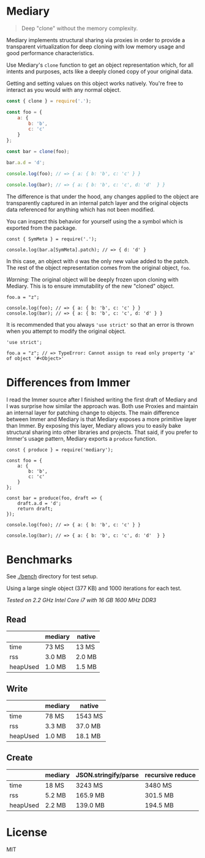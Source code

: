 # Mediary

> Deep "clone" without the memory complexity.

Mediary implements structural sharing via proxies in order to provide a transparent virtualization for deep cloning with low memory usage and good performance characteristics.

Use Mediary's `clone` function to get an object representation which, for all intents and purposes, acts like a deeply cloned copy of your original data.

Getting and setting values on this object works natively. You're free to interact as you would with any normal object.

```js
const { clone } = require('.');

const foo = {
    a: {
        b: 'b',
        c: 'c'
    }
};

const bar = clone(foo);

bar.a.d = 'd';

console.log(foo); // => { a: { b: 'b', c: 'c' } }

console.log(bar); // => { a: { b: 'b', c: 'c', d: 'd'  } }
```

The difference is that under the hood, any changes applied to the object are transparently captured in an internal patch layer and the original objects data referenced for anything which has not been modified.

You can inspect this behavior for yourself using the a symbol which is exported from the package.

```
const { SymMeta } = require('.');

console.log(bar.a[SymMeta].patch); // => { d: 'd' }
```

In this case, an object with `d` was the only new value added to the patch. The rest of the object representation comes from the original object, `foo`.

*Warning:* The original object will be deeply frozen upon cloning with Mediary. This is to ensure immutability of the new "cloned" object.

```
foo.a = "z";

console.log(foo); // => { a: { b: 'b', c: 'c' } }
console.log(bar); // => { a: { b: 'b', c: 'c', d: 'd' } } 
```

It is recommended that you always `'use strict'` so that an error is thrown when you attempt to modify the original object.

```
'use strict';

foo.a = "z"; // => TypeError: Cannot assign to read only property 'a' of object '#<Object>'
```

# Differences from Immer

I read the Immer source after I finished writing the first draft of Mediary and I was surprise how similar the approach was. Both use Proxies and maintain an internal layer for patching change to objects. The main difference between Immer and Mediary is that Mediary exposes a more primitive layer than Immer. By exposing this layer, Mediary allows you to easily bake structural sharing into other libraries and projects. That said, if you prefer to Immer's usage pattern, Mediary exports a `produce` function.

```
const { produce } = require('mediary');

const foo = {
    a: {
        b: 'b',
        c: 'c'
    }
};

const bar = produce(foo, draft => {
    draft.a.d = 'd';
    return draft;
});

console.log(foo); // => { a: { b: 'b', c: 'c' } }

console.log(bar); // => { a: { b: 'b', c: 'c', d: 'd'  } }
```

# Benchmarks

See [./bench](https://github.com/machellerogden/mediary/tree/master/bench) directory for test setup.

Using a large single object (377 KB) and 1000 iterations for each test.

_Tested on 2.2 GHz Intel Core i7 with 16 GB 1600 MHz DDR3_

## Read

|           |   mediary |   native |
|-----------|-----------|----------|
| time      |     73 MS |    13 MS |
| rss       |    3.0 MB |   2.0 MB |
| heapUsed  |    1.0 MB |   1.5 MB |

## Write

|           |   mediary |     native |
|-----------|-----------|------------|
| time      |     78 MS |    1543 MS |
| rss       |    3.3 MB |    37.0 MB |
| heapUsed  |    1.0 MB |    18.1 MB |

## Create

|           |   mediary | JSON.stringify/parse | recursive reduce |
|-----------|-----------|----------------------|------------------|
| time      |     18 MS |              3243 MS |          3480 MS |
| rss       |    5.2 MB |             165.9 MB |         301.5 MB |
| heapUsed  |    2.2 MB |             139.0 MB |         194.5 MB |

# License

MIT
